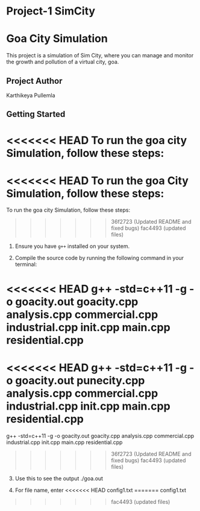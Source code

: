 # Project-1 SimCity
# Goa City Simulation

This project is a simulation of Sim City, where you can manage and monitor the growth and pollution of a virtual city, goa.

## Project Author

Karthikeya Pullemla

## Getting Started

<<<<<<< HEAD
To run the goa city Simulation, follow these steps:
=======
<<<<<<< HEAD
To run the goa City Simulation, follow these steps:
=======
To run the goa city Simulation, follow these steps:
>>>>>>> 36f2723 (Updated README and fixed bugs)
>>>>>>> fac4493 (updated files)

1. Ensure you have `g++` installed on your system.

2. Compile the source code by running the following command in your terminal:
   
<<<<<<< HEAD
   g++ -std=c++11 -g -o goacity.out goacity.cpp analysis.cpp commercial.cpp industrial.cpp init.cpp main.cpp residential.cpp
=======
<<<<<<< HEAD
   g++ -std=c++11 -g -o goacity.out punecity.cpp analysis.cpp commercial.cpp industrial.cpp init.cpp main.cpp residential.cpp
=======
   g++ -std=c++11 -g -o goacity.out goacity.cpp analysis.cpp commercial.cpp industrial.cpp init.cpp main.cpp residential.cpp
>>>>>>> 36f2723 (Updated README and fixed bugs)
>>>>>>> fac4493 (updated files)

3. Use this to see the output
 ./goa.out 

4. For file name, enter
<<<<<<< HEAD
config1.txt
=======
 config1.txt
>>>>>>> fac4493 (updated files)
